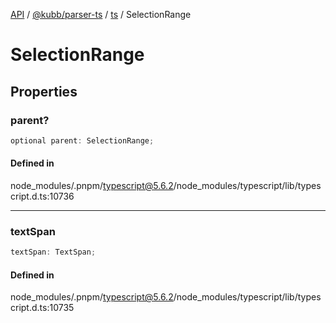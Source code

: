 [API](../../../../../packages.md) / [@kubb/parser-ts](../../../index.md) / [ts](../index.md) / SelectionRange

# SelectionRange

## Properties

### parent?

```ts
optional parent: SelectionRange;
```

#### Defined in

node\_modules/.pnpm/typescript@5.6.2/node\_modules/typescript/lib/typescript.d.ts:10736

***

### textSpan

```ts
textSpan: TextSpan;
```

#### Defined in

node\_modules/.pnpm/typescript@5.6.2/node\_modules/typescript/lib/typescript.d.ts:10735
